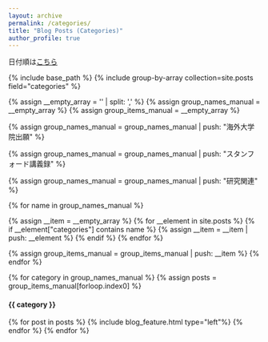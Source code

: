 ```yaml
---
layout: archive
permalink: /categories/
title: "Blog Posts (Categories)"
author_profile: true
---
```


日付順は[こちら](/year-archive/)

{% include base_path %}
{% include group-by-array collection=site.posts field="categories" %}

{% assign __empty_array = '' | split: ',' %}
{% assign group_names_manual = __empty_array %}
{% assign group_items_manual = __empty_array %}
<!-- Add "海外大学院出願"-->
{% assign group_names_manual = group_names_manual | push: "海外大学院出願" %}
<!-- Add "スタンフォード講義録"-->
{% assign group_names_manual = group_names_manual | push: "スタンフォード講義録" %}
<!-- Add "研究関連"-->
{% assign group_names_manual = group_names_manual | push: "研究関連" %}

<!-- group_items -->
{% for name in group_names_manual %}
<!-- Collect if contains -->
{% assign __item = __empty_array %}
{% for __element in site.posts %}
{% if __element["categories"] contains name %}
{% assign __item = __item | push: __element %}
{% endif %}
{% endfor %}

<!-- Push to group_items -->
{% assign group_items_manual = group_items_manual | push: __item %}
{% endfor %}

{% for category in group_names_manual %}
{% assign posts = group_items_manual[forloop.index0] %}
<h4 id="{{ category | slugify }}" class="archive__subtitle">{{ category }}</h4>
{% for post in posts %}
{% include blog_feature.html type="left"%}
{% endfor %}
{% endfor %}